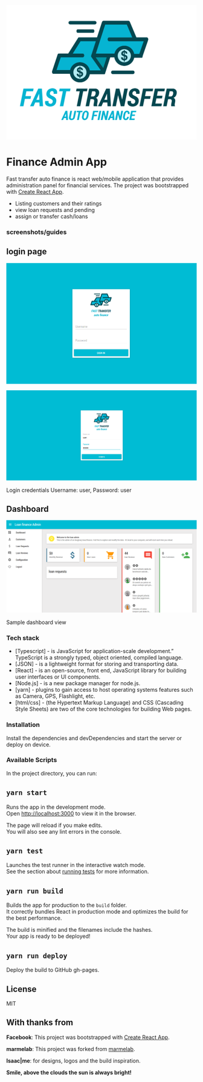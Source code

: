 ![finance app](https://github.com/javamaasai/finance-admin-app/blob/main/screenshots/fasttransfer-autofinance-logo-01.png?raw=true)

# Finance Admin App

Fast transfer auto finance is react web/mobile application that provides administration panel for financial services. The project was bootstrapped with [Create React App](https://github.com/facebookincubator/create-react-app).

  - Listing customers and their ratings
  - view loan requests and pending
  - assign or transfer cash/loans

### screenshots/guides
## login page

![login page](https://github.com/javamaasai/finance-admin-app/blob/main/screenshots/fasttransfer-login.png?raw=true)

![login credentials](https://github.com/javamaasai/finance-admin-app/blob/main/screenshots/fasttransfer-login-user.png?raw=true)

Login credentials Username: user, Password: user 

## Dashboard
![dashboard page](https://github.com/javamaasai/finance-admin-app/blob/main/screenshots/fasttransfer-dashboard.png?raw=true)

Sample dashboard view

### Tech stack

* [Typescript] - is JavaScript for application-scale development.” TypeScript is a strongly typed, object oriented, compiled language.
* [JSON] - is a lightweight format for storing and transporting data.
* [React] - is an open-source, front end, JavaScript library for building user interfaces or UI components.
* [Node.js] - is a new package manager for node.js.
* [yarn] - plugins to gain access to host operating systems features such as Camera, GPS, Flashlight, etc.
* [html/css] - (the Hypertext Markup Language) and CSS (Cascading Style Sheets) are two of the core technologies for building Web pages.

### Installation

Install the dependencies and devDependencies and start the server or deploy on device.

### Available Scripts

In the project directory, you can run:

## `yarn start`

Runs the app in the development mode.<br>
Open [http://localhost:3000](http://localhost:3000) to view it in the browser.

The page will reload if you make edits.<br>
You will also see any lint errors in the console.

## `yarn test`

Launches the test runner in the interactive watch mode.<br>
See the section about [running tests](#running-tests) for more information.

## `yarn run build`

Builds the app for production to the `build` folder.<br>
It correctly bundles React in production mode and optimizes the build for the best performance.

The build is minified and the filenames include the hashes.<br>
Your app is ready to be deployed!

## `yarn run deploy`

Deploy the build to GitHub gh-pages.


License
----

MIT

With thanks from
----
**Facebook**: This project was bootstrapped with [Create React App](https://github.com/facebookincubator/create-react-app).

**marmelab**: This project was forked from [marmelab](https://marmelab.com/react-admin/Tutorial.html).

**Isaac|me**: for designs, logos and the build inspiration.


**Smile, above the clouds the sun is always bright!**
